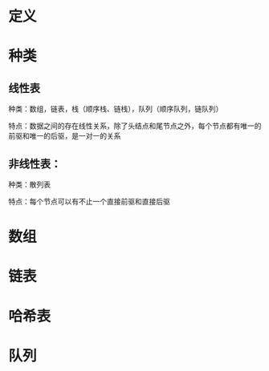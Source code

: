 # 定义

# 种类

## 线性表

种类：数组，链表，栈（顺序栈、链栈），队列（顺序队列，链队列）

特点：数据之间的存在线性关系，除了头结点和尾节点之外，每个节点都有唯一的前驱和唯一的后驱，是一对一的关系

## 非线性表：

种类：散列表

特点：每个节点可以有不止一个直接前驱和直接后驱



# 数组

# 链表

# 哈希表

# 队列